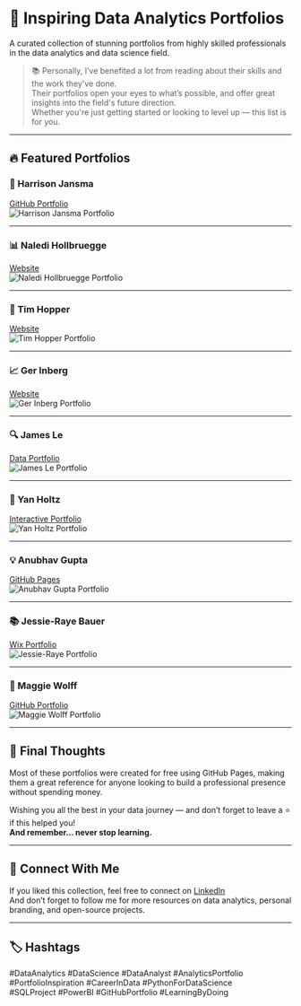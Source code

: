# 🌟 Inspiring Data Analytics Portfolios

A curated collection of stunning portfolios from highly skilled professionals in the data analytics and data science field.

> 📚 Personally, I’ve benefited a lot from reading about their skills and the work they've done.  
> Their portfolios open your eyes to what’s possible, and offer great insights into the field's future direction.  
> Whether you're just getting started or looking to level up — this list is for you.

---

## 🔥 Featured Portfolios

### 🧠 Harrison Jansma  
[GitHub Portfolio](https://github.com/harrisonjansma/Portfolio)  
![Harrison Jansma Portfolio](images/harrison.jpg)

---

### 📊 Naledi Hollbruegge  
[Website](https://naledi.co.uk)  
![Naledi Hollbruegge Portfolio](images/naledi.jpg)

---

### 🧮 Tim Hopper  
[Website](https://tdhopper.com)  
![Tim Hopper Portfolio](images/tim.jpg)

---

### 📈 Ger Inberg  
[Website](https://gerinberg.com)  
![Ger Inberg Portfolio](images/ger.jpg)

---

### 🔍 James Le  
[Data Portfolio](https://jameskle.com/data-portfolio)  
![James Le Portfolio](images/james.jpg)

---

### 📐 Yan Holtz  
[Interactive Portfolio](https://www.yan-holtz.com)  
![Yan Holtz Portfolio](images/yan.jpg)

---

### 💡 Anubhav Gupta  
[GitHub Pages](https://binnie869.github.io)  
![Anubhav Gupta Portfolio](images/anubhav.jpg)

---

### 📚 Jessie-Raye Bauer  
[Wix Portfolio](https://jessierayebauer.wixsite.com/jrbauer/portfolio)  
![Jessie-Raye Portfolio](images/jessie.jpg)

---

### 📘 Maggie Wolff  
[GitHub Portfolio](https://maggiewolff.github.io/portfolio)  
![Maggie Wolff Portfolio](images/maggie.jpg)

---

## 💬 Final Thoughts

Most of these portfolios were created for free using GitHub Pages, making them a great reference for anyone looking to build a professional presence without spending money.

Wishing you all the best in your data journey — and don’t forget to leave a ⭐ if this helped you!  
**And remember... never stop learning.**

---

## 🧵 Connect With Me

If you liked this collection, feel free to connect on [LinkedIn](https://www.linkedin.com/in/abdallah-nasser0/)  
And don’t forget to follow me for more resources on data analytics, personal branding, and open-source projects.

---

## 🏷 Hashtags

#DataAnalytics #DataScience #DataAnalyst #AnalyticsPortfolio  
#PortfolioInspiration #CareerInData #PythonForDataScience  
#SQLProject #PowerBI #GitHubPortfolio #LearningByDoing

